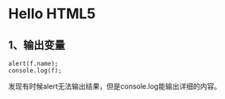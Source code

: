 # Hello HTML5

## 1、输出变量
```
alert(f.name); 
console.log(f);
```
发现有时候alert无法输出结果，但是console.log能输出详细的内容。

